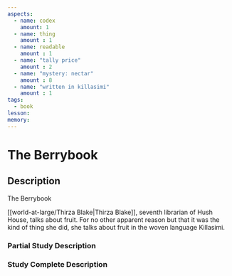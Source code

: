 ```yaml
---
aspects: 
  - name: codex
    amount: 1
  - name: thing
    amount : 1
  - name: readable
    amount : 1
  - name: "tally price"
    amount : 2
  - name: "mystery: nectar"
    amount : 8
  - name: "written in killasimi"
    amount : 1
tags:
  - book
lesson: 
memory: 
---
```


# The Berrybook

## Description
The Berrybook

[[world-at-large/Thirza Blake|Thirza Blake]], seventh librarian of Hush House, talks about fruit. For no other apparent reason but that it was the kind of thing she did, she talks about fruit in the woven language Killasimi.
### Partial Study Description

### Study Complete Description

